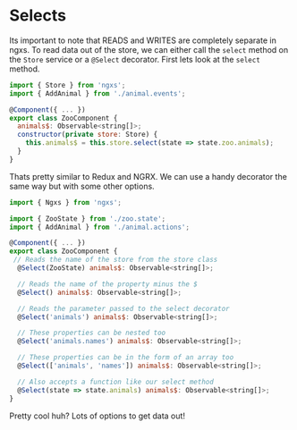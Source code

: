 # Selects

Its important to note that READS and WRITES are completely separate in ngxs. To read data
out of the store, we can either call the `select` method on the
`Store` service or a `@Select` decorator. First lets look at the `select` method.

```javascript
import { Store } from 'ngxs';
import { AddAnimal } from './animal.events';

@Component({ ... })
export class ZooComponent {
  animals$: Observable<string[]>;
  constructor(private store: Store) {
    this.animals$ = this.store.select(state => state.zoo.animals);
  }
}
```

Thats pretty similar to Redux and NGRX. We can use a handy decorator
the same way but with some other options.

```javascript
import { Ngxs } from 'ngxs';

import { ZooState } from './zoo.state';
import { AddAnimal } from './animal.actions';

@Component({ ... })
export class ZooComponent {
 // Reads the name of the store from the store class
  @Select(ZooState) animals$: Observable<string[]>;

  // Reads the name of the property minus the $
  @Select() animals$: Observable<string[]>;

  // Reads the parameter passed to the select decorator
  @Select('animals') animals$: Observable<string[]>;

  // These properties can be nested too
  @Select('animals.names') animals$: Observable<string[]>;

  // These properties can be in the form of an array too
  @Select(['animals', 'names']) animals$: Observable<string[]>;

  // Also accepts a function like our select method
  @Select(state => state.animals) animals$: Observable<string[]>;
}
```

Pretty cool huh? Lots of options to get data out!
